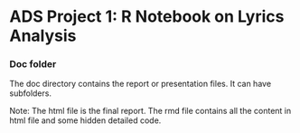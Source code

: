# ADS Project 1:  R Notebook on Lyrics Analysis

### Doc folder

The doc directory contains the report or presentation files. It can have subfolders.  

Note: The html file is the final report. The rmd file contains all the content in html file and some hidden detailed code. 
